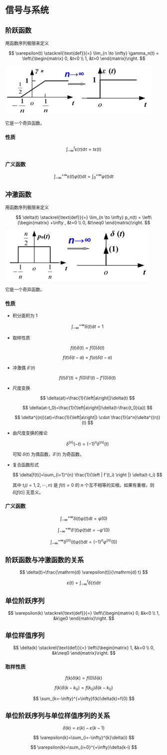 # 信号与系统

## 阶跃函数

用函数序列极限来定义

$$
\varepsilon(t) \stackrel{\text{def}}{=} \lim_{n \to \infty} \gamma_n(t) = \left\{\begin{matrix}
 0, &t<0 \\
 1, &t>0
\end{matrix}\right.
$$

![用函数序列极限定义阶跃函数](../../assets/images/analysis-of-signals-and-linear-systems/step-function.png)

它是一个奇异函数。

### 性质

$$
\int_{-\infty}^{t}\varepsilon(\tau)\mathrm{d}\tau=t\varepsilon(t)
$$

### 广义函数

$$
\int_{-\infty}^{+\infty }\varepsilon(t)\varphi(t) \mathrm{d}t=\int_{0}^{+\infty }\varphi(t) \mathrm{d}t
$$

## 冲激函数

用函数序列极限来定义

$$
\delta(t) \stackrel{\text{def}}{=} \lim_{n \to \infty} p_n(t) = \left\{\begin{matrix}
 +\infty , &t=0 \\
 0, &t\neq0
\end{matrix}\right.
$$

![用函数序列极限定义冲激函数](../../assets/images/analysis-of-signals-and-linear-systems/dirac-delta-function.png)

它是一个奇异函数。

### 性质

- 积分面积为 1

    $$
    \int_{-\infty }^{+\infty }\delta(t)\mathrm{d}t=1
    $$

- 取样性质

    $$
    f(t)\delta(t)=f(0)\delta(t)
    $$

    $$
    f(t)\delta(t-a)=f(a)\delta(t-a)
    $$

- 冲激偶 $\delta'(t)$

    $$
    f(t)\delta'(t)=f(0)\delta'(t)-f'(0)\delta(t)
    $$

- 尺度变换

    $$
    \delta(at)=\frac{1}{\left|a\right|}\delta(t)
    $$

    $$
    \delta(at-t_0)=\frac{1}{\left|a\right|}\delta(t-\frac{t_0}{a})
    $$

    $$
    \delta^{(n)}(at)=\frac{1}{\left|a\right|} \cdot \frac{1}{a^n}\delta^{(n)}(t)
    $$

- 由尺度变换的推论

    $$
    \delta^{(n)}(-t)=(-1)^n\delta^{(n)}(t)
    $$

    可知 $\delta(t)$ 为偶函数，$\delta'(t)$ 为奇函数。

- 复合函数形式

    $$
    \delta[f(t)]=\sum_{i=1}^{n} \frac{1}{\left | f'(t_i) \right |} \delta(t-t_i)
    $$

    其中 $t_i(i=1,2,\cdots,n)$ 是 $f(t)=0$ 的 $n$ 个互不相等的实根。如果有重根，则 $\delta[f(t)]$ 无意义。

### 广义函数

$$
\int_{-\infty}^{+\infty }\delta(t)\varphi(t) \mathrm{d}t=\varphi(0)
$$

$$
\int_{-\infty}^{+\infty }\delta'(t)\varphi(t) \mathrm{d}t=-\varphi'(0)
$$

$$
\int_{-\infty}^{+\infty }\delta^{(n)}(t)\varphi(t) \mathrm{d}t=(-1)^n\varphi^{(n)}(0)
$$

## 阶跃函数与冲激函数的关系

$$
\delta(t)=\frac{\mathrm{d} \varepsilon(t)}{\mathrm{d} t}
$$

$$
\varepsilon(t)=\int_{-\infty}^{t}\delta(\tau)\mathrm{d}\tau
$$

## 单位阶跃序列

$$
\varepsilon(k) \stackrel{\text{def}}{=} \left\{\begin{matrix}
 0, &k<0 \\
 1, &k\ge0
\end{matrix}\right.
$$

## 单位样值序列

$$
\delta(k) \stackrel{\text{def}}{=} \left\{\begin{matrix}
 1, &k=0 \\
 0, &k\neq0
\end{matrix}\right.
$$

### 取样性质

$$
f(k)\delta(k)=f(0)\delta(k)
$$

$$
f(k)\delta(k-k_0)=f(k_0)\delta(k-k_0)
$$

$$
\sum_{k=-\infty}^{+\infty}f(k)\delta(k)=f(0)
$$

## 单位阶跃序列与单位样值序列的关系

$$
\delta(k)=\varepsilon(k)-\varepsilon(k-1)
$$

$$
\varepsilon(k)=\sum_{i=-\infty}^{k}\delta(i)
$$

$$
\varepsilon(k)=\sum_{i=0}^{+\infty}\delta(k-i)
$$
